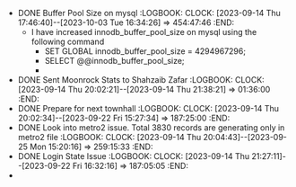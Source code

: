 - DONE Buffer Pool Size on mysql
  :LOGBOOK:
  CLOCK: [2023-09-14 Thu 17:46:40]--[2023-10-03 Tue 16:34:26] =>  454:47:46
  :END:
	- I have increased innodb_buffer_pool_size on mysql using the following command
		- SET GLOBAL innodb_buffer_pool_size = 4294967296;
		- SELECT @@innodb_buffer_pool_size;
		-
- DONE Sent Moonrock Stats to Shahzaib Zafar
  :LOGBOOK:
  CLOCK: [2023-09-14 Thu 20:02:21]--[2023-09-14 Thu 21:38:21] =>  01:36:00
  :END:
- DONE Prepare for next townhall
  :LOGBOOK:
  CLOCK: [2023-09-14 Thu 20:02:34]--[2023-09-22 Fri 15:27:34] =>  187:25:00
  :END:
- DONE Look into metro2 issue. Total 3830 records are generating only in metro2 file
  :LOGBOOK:
  CLOCK: [2023-09-14 Thu 20:04:43]--[2023-09-25 Mon 15:20:16] =>  259:15:33
  :END:
- DONE Login State Issue
  :LOGBOOK:
  CLOCK: [2023-09-14 Thu 21:27:11]--[2023-09-22 Fri 16:32:16] =>  187:05:05
  :END:
-